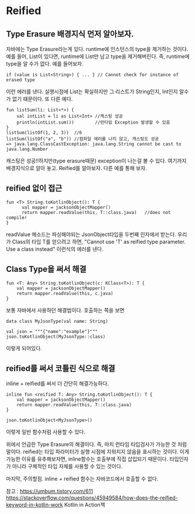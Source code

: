 # Reified

## Type Erasure 배경지식 먼저 알아보자.

자바에는 Type Erasure라는게 있다. runtime에 인스턴스의 type을 제거하는 것이다.
예를 들어, List<String>이 있다면, runtime에 List만 남고 type을 제거해버린다.
즉, runtime에 type을 알 수가 없다. 예를 들어보자.
    
    if (value is List<String>) { ... } // Cannot check for instance of erased type
    
이런 에러를 낸다. 실행시점에 List는 확실하지만 그 리스트가 String인지, Int인지 알수가 없기 떄문이다.
또 다른 예다.

    fun listSum(li: List<*>) {
        val intList = li as List<Int> //캐스팅 성공
        println(intList.sum())        //런타임 Exception 발생할 수 있음
    }
    listSum(listOf(1, 2, 3))  //6
    listSum(listOf("a", "b")) //컴파일 에러를 나지 않고, 캐스팅도 성공
    => java.lang.ClassCastException: java.lang.String cannot be cast to java.lang.Number

캐스팅은 성공!!하지만(type erasure때문) exception이 나는걸 볼 수 있다.
여기까지 배경지식으로 알아 놓고. Reified를 알아보자.
다른 예를 통해 보자.

## reified 없이 접근

    fun <T> String.toKotlinObject(): T {
          val mapper = jacksonObjectMapper()                                                 
          return mapper.readValue(this, T::class.java)   //does not compile!
    }
    
readValue 메소드는 파싱해야되는 JsonObject타입을 두번째 인자에서 받는다.
우리가 Class의 타입 T를 얻으려고 하면, "Cannot use 'T' as reified type parameter. Use a class instead"
이런식의 에러를 낸다. 

## Class Type을 써서 해결

    fun <T: Any> String.toKotlinObject(c: KClass<T>): T {
        val mapper = jacksonObjectMapper()
        return mapper.readValue(this, c.java)
    }
    
보통 자바에서 사용하던 해결법이다.
호출하는 쪽을 보면

    data class MyJsonType(val name: String)

    val json = """{"name":"example"}"""
    json.toKotlinObject(MyJsonType::class)
    
이렇게 되어있다.
    
## reified를 써서 코틀린 식으로 해결

inline + reified를 써서 더 간단히 해결가능하다.

    inline fun <reified T: Any> String.toKotlinObject(): T {
        val mapper = jacksonObjectMapper()
        return mapper.readValue(this, T::class.java)
    }
    
    json.toKotlinObject<MyJsonType>()
    
이렇게 일반 함수처럼 사용할 수 있다.

위에서 언급한 Type Erasure의 해결이다. 
즉, 마치 런타임 타입검사가 가능한 것 처럼 말이다.
reified는 타입 파라미터가 실행 시점에 지워지지 않음을 표시하는 것이다.
이게 가능한 이유를 유추해보자면, inline함수는 호출부에 직접 삽입되기 때문이다.
타입인자가 아니라 구체적인 타입 자체를 사용할 수 있는 것이다.

마지막, 주의할점.
inline + reified 함수는 자바코드에서 호출할 수 없다.

참고 :
https://umbum.tistory.com/611
https://stackoverflow.com/questions/45949584/how-does-the-reified-keyword-in-kotlin-work
Kotlin in Action책
